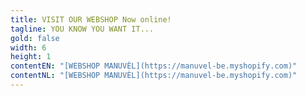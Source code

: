 ```yaml
---
title: VISIT OUR WEBSHOP Now online!
tagline: YOU KNOW YOU WANT IT...
gold: false
width: 6
height: 1
contentEN: "[WEBSHOP MANUVÈL](https://manuvel-be.myshopify.com)"
contentNL: "[WEBSHOP MANUVÈL](https://manuvel-be.myshopify.com)"
---
```

